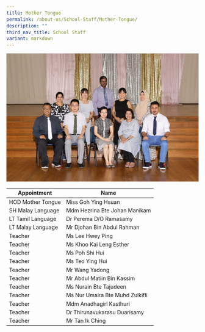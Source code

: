 ```yaml
---
title: Mother Tongue
permalink: /about-us/School-Staff/Mother-Tongue/
description: ""
third_nav_title: School Staff
variant: markdown
---
```

![](/images/Dept%20Photo/MOTHER_TONGUE_DEPARTMENT_2796_FORMAL.jpg)

| Appointment | Name | 
| -------- | -------- | 
| HOD Mother Tongue    | Miss Goh Ying Hsuan   | 
| SH Malay Language     | Mdm Hezrina Bte Johan Manikam    | 
| LT Tamil Language     | Dr Perema D/O Ramasamy    | 
| LT Malay Language    | Mr Djohan Bin Abdul Rahman    | 
| Teacher     | Ms Lee Hwey Ping     | 
| Teacher     | Ms Khoo Kai Leng Esther     |
| Teacher     | Ms Poh Shi Hui     | 
| Teacher     | Ms Teo Ying Hui    | 
| Teacher     | Mr Wang Yadong    | 
| Teacher     | Mr Abdul Matiin Bin Kassim   | 
| Teacher     | Ms Nurain Bte Tajudeen    | 
| Teacher     | Ms Nur Umaira Bte Muhd Zulkifli    |
| Teacher     | Mdm Anadhagirl Kasthuri    |
| Teacher     | Dr Thirunavukarasu Duarisamy    |
| Teacher     | Mr Tan Ik Ching     |